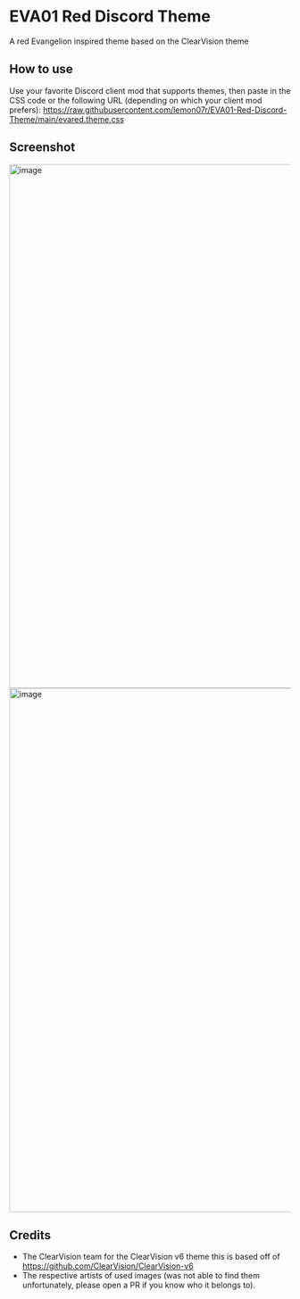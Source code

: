 # EVA01 Red Discord Theme
A red Evangelion inspired theme based on the ClearVision theme

## How to use
Use your favorite Discord client mod that supports themes, then paste in the CSS code or the following URL (depending on which your client mod prefers):
https://raw.githubusercontent.com/lemon07r/EVA01-Red-Discord-Theme/main/evared.theme.css

## Screenshot
<img width="939" alt="image" src="https://user-images.githubusercontent.com/12001338/213039093-c74830c8-d885-4d8f-b155-24fa21649c56.png">
<img width="939" alt="image" src="https://user-images.githubusercontent.com/12001338/213040078-d4f75600-0e3e-421f-8acd-949ce7d43578.png">

## Credits
- The ClearVision team for the ClearVision v6 theme this is based off of https://github.com/ClearVision/ClearVision-v6
- The respective artists of used images (was not able to find them unfortunately, please open a PR if you know who it belongs to). 
